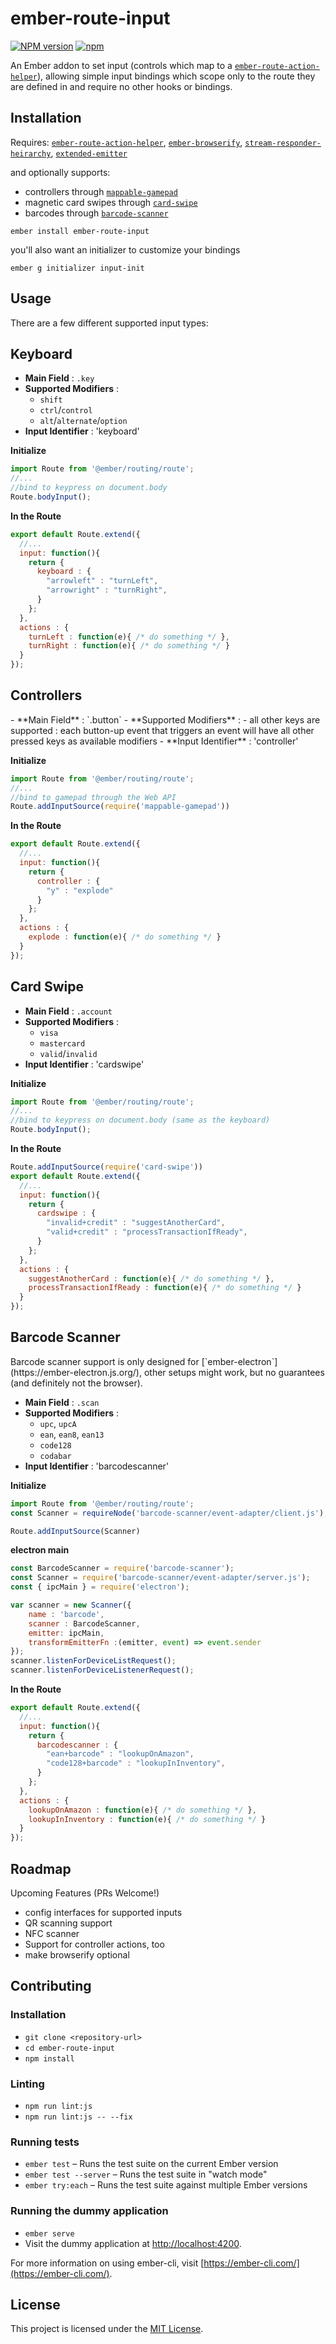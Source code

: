 ember-route-input
==============================================================================

[![NPM version](https://img.shields.io/npm/v/ember-route-input.svg)]()
[![npm](https://img.shields.io/npm/dt/ember-route-input.svg)]()

An Ember addon to set input (controls which map to a [`ember-route-action-helper`](https://github.com/dockyard/ember-route-action-helper)), allowing simple input bindings which scope only to the route they are defined in and require no other hooks or bindings.

Installation
------------------------------------------------------------------------------
Requires: [`ember-route-action-helper`](https://github.com/dockyard/ember-route-action-helper), [`ember-browserify`](https://www.npmjs.com/package/ember-browserify), [`stream-responder-heirarchy`](https://github.com/khrome/stream-responder-heirarchy), [`extended-emitter`](https://github.com/khrome/extended-emitter)

and optionally supports:
- controllers through [`mappable-gamepad`](https://www.npmjs.com/package/mappable-gamepad)
- magnetic card swipes through [`card-swipe`](https://www.npmjs.com/package/card-swipe)
- barcodes through [`barcode-scanner`](https://www.npmjs.com/package/barcode-scanner)

```
ember install ember-route-input
```
you'll also want an initializer to customize your bindings

```
ember g initializer input-init
```

Usage
------------------------------------------------------------------------------
There are a few different supported input types:

<h2>Keyboard</h2>

- **Main Field** : `.key`
- **Supported Modifiers** :
    - `shift`
    - `ctrl`/`control`
    - `alt`/`alternate`/`option`
- **Input Identifier** : 'keyboard'

**Initialize**

```js
import Route from '@ember/routing/route';
//...
//bind to keypress on document.body
Route.bodyInput();
```
**In the Route**

```js
export default Route.extend({
  //...
  input: function(){
    return {
      keyboard : {
        "arrowleft" : "turnLeft",
        "arrowright" : "turnRight",
      }
    };
  },
  actions : {
    turnLeft : function(e){ /* do something */ },
    turnRight : function(e){ /* do something */ }
  }
});
```

<h2>Controllers</h2>
- **Main Field** : `.button`
- **Supported Modifiers** :
    - all other keys are supported : each button-up event that triggers an event will have all other pressed keys as available modifiers
- **Input Identifier** : 'controller'

**Initialize**
```js
import Route from '@ember/routing/route';
//...
//bind to gamepad through the Web API
Route.addInputSource(require('mappable-gamepad'))
```
**In the Route**

```js
export default Route.extend({
  //...
  input: function(){
    return {
      controller : {
        "y" : "explode"
      }
    };
  },
  actions : {
    explode : function(e){ /* do something */ }
  }
});
```

<h2>Card Swipe</h2>

- **Main Field** : `.account`
- **Supported Modifiers** :
    - `visa`
    - `mastercard`
    - `valid`/`invalid`
- **Input Identifier** : 'cardswipe'

**Initialize**

```js
import Route from '@ember/routing/route';
//...
//bind to keypress on document.body (same as the keyboard)
Route.bodyInput();
```
**In the Route**

```js
Route.addInputSource(require('card-swipe'))
export default Route.extend({
  //...
  input: function(){
    return {
      cardswipe : {
        "invalid+credit" : "suggestAnotherCard",
        "valid+credit" : "processTransactionIfReady",
      }
    };
  },
  actions : {
    suggestAnotherCard : function(e){ /* do something */ },
    processTransactionIfReady : function(e){ /* do something */ }
  }
});
```

<h2>Barcode Scanner</h2>
Barcode scanner support is only designed for [`ember-electron`](https://ember-electron.js.org/), other setups might work, but no guarantees (and definitely not the browser).

- **Main Field** : `.scan`
- **Supported Modifiers** :
    - `upc`, `upcA`
    - `ean`, `ean8`, `ean13`
    - `code128`
    - `codabar`
- **Input Identifier** : 'barcodescanner'

**Initialize**

```js
import Route from '@ember/routing/route';
const Scanner = requireNode('barcode-scanner/event-adapter/client.js');

Route.addInputSource(Scanner)
```

**electron main**

```js
const BarcodeScanner = require('barcode-scanner');
const Scanner = require('barcode-scanner/event-adapter/server.js');
const { ipcMain } = require('electron');

var scanner = new Scanner({
    name : 'barcode',
    scanner : BarcodeScanner,
    emitter: ipcMain,
    transformEmitterFn :(emitter, event) => event.sender
});
scanner.listenForDeviceListRequest();
scanner.listenForDeviceListenerRequest();
```

**In the Route**

```js
export default Route.extend({
  //...
  input: function(){
    return {
      barcodescanner : {
        "ean+barcode" : "lookupOnAmazon",
        "code128+barcode" : "lookupInInventory",
      }
    };
  },
  actions : {
    lookupOnAmazon : function(e){ /* do something */ },
    lookupInInventory : function(e){ /* do something */ }
  }
});
```

Roadmap
-------

Upcoming Features (PRs Welcome!)
- config interfaces for supported inputs
- QR scanning support
- NFC scanner
- Support for controller actions, too
- make browserify optional


Contributing
------------------------------------------------------------------------------

### Installation

* `git clone <repository-url>`
* `cd ember-route-input`
* `npm install`

### Linting

* `npm run lint:js`
* `npm run lint:js -- --fix`

### Running tests

* `ember test` – Runs the test suite on the current Ember version
* `ember test --server` – Runs the test suite in "watch mode"
* `ember try:each` – Runs the test suite against multiple Ember versions

### Running the dummy application

* `ember serve`
* Visit the dummy application at [http://localhost:4200](http://localhost:4200).

For more information on using ember-cli, visit [https://ember-cli.com/](https://ember-cli.com/).

License
------------------------------------------------------------------------------

This project is licensed under the [MIT License](LICENSE.md).
